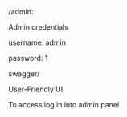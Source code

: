 <p> /admin: </p>
<p>Admin credentials</p>
<p>username: admin</p>
<p>password: 1</p>

<p>swagger/</p>
<p>User-Friendly UI</p>
<p>To access log in into admin panel</p>
